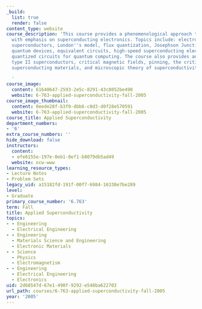 ```yaml
---
_build:
  list: true
  render: false
content_type: website
course_description: 'This course provides a phenomenological approach to superconductivity,
  with emphasis on superconducting electronics. Topics include: electrodynamics of
  superconductors, London''s model, flux quantization, Josephson Junctions, superconducting
  quantum devices, equivalent circuits, high-speed superconducting electronics, and
  quantized circuits for quantum computing. The course also provides an overview of
  type II superconductors, critical magnetic fields, pinning, the critical state model,
  superconducting materials, and microscopic theory of superconductivity.

  '
course_image:
  content: 61640647-2593-2e5c-8291-43c8052be490
  website: 6-763-applied-superconductivity-fall-2005
course_image_thumbnail:
  content: 0eede28f-b3f0-dbb6-c0d3-d0f28e570591
  website: 6-763-applied-superconductivity-fall-2005
course_title: Applied Superconductivity
department_numbers:
- '6'
extra_course_numbers: ''
hide_download: false
instructors:
  content:
  - efe6155e-197e-0eb1-0ef1-b8079db5ad49
  website: ocw-www
learning_resource_types:
- Lecture Notes
- Problem Sets
legacy_uid: a15182fd-191f-00f7-6984-16338e7be289
level:
- Graduate
primary_course_number: '6.763'
term: Fall
title: Applied Superconductivity
topics:
- - Engineering
  - Electrical Engineering
- - Engineering
  - Materials Science and Engineering
  - Electronic Materials
- - Science
  - Physics
  - Electromagnetism
- - Engineering
  - Electrical Engineering
  - Electronics
uid: 2d68547d-67e1-490f-9292-e548ba622703
url_path: courses/6-763-applied-superconductivity-fall-2005
year: '2005'
---
```

